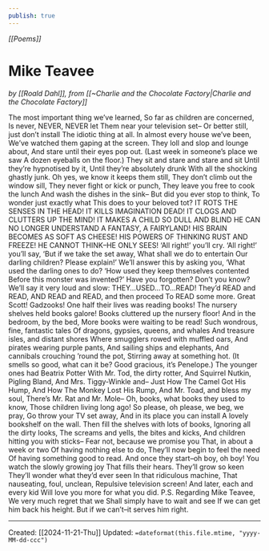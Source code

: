 ```yaml
---
publish: true
---
```


*[[Poems]]*
# Mike Teavee
*by [[Roald Dahl]], from [[~Charlie and the Chocolate Factory|Charlie and the Chocolate Factory]]*

The most important thing we’ve learned,
So far as children are concerned,
Is never, NEVER, NEVER let
Them near your television set–
Or better still, just don’t install
The idiotic thing at all.
In almost every house we’ve been,
We’ve watched them gaping at the screen.
They loll and slop and lounge about,
And stare until their eyes pop out.
(Last week in someone’s place we saw
A dozen eyeballs on the floor.)
They sit and stare and stare and sit
Until they’re hypnotised by it,
Until they’re absolutely drunk
With all the shocking ghastly junk.
Oh yes, we know it keeps them still,
They don’t climb out the window sill,
They never fight or kick or punch,
They leave you free to cook the lunch
And wash the dishes in the sink–
But did you ever stop to think,
To wonder just exactly what
This does to your beloved tot?
IT ROTS THE SENSES IN THE HEAD!
IT KILLS IMAGINATION DEAD!
IT CLOGS AND CLUTTERS UP THE MIND!
IT MAKES A CHILD SO DULL AND BLIND
HE CAN NO LONGER UNDERSTAND
A FANTASY, A FAIRYLAND!
HIS BRAIN BECOMES AS SOFT AS CHEESE!
HIS POWERS OF THINKING RUST AND FREEZE!
HE CANNOT THINK–HE ONLY SEES!
‘All right!’ you’ll cry. ‘All right!’ you’ll say,
‘But if we take the set away,
What shall we do to entertain
Our darling children? Please explain!’
We’ll answer this by asking you,
‘What used the darling ones to do?
‘How used they keep themselves contented
Before this monster was invented?’
Have you forgotten? Don’t you know?
We’ll say it very loud and slow:
THEY…USED…TO…READ! They’d READ and READ,
AND READ and READ, and then proceed
To READ some more. Great Scott! Gadzooks!
One half their lives was reading books!
The nursery shelves held books galore!
Books cluttered up the nursery floor!
And in the bedroom, by the bed,
More books were waiting to be read!
Such wondrous, fine, fantastic tales
Of dragons, gypsies, queens, and whales
And treasure isles, and distant shores
Where smugglers rowed with muffled oars,
And pirates wearing purple pants,
And sailing ships and elephants,
And cannibals crouching ’round the pot,
Stirring away at something hot.
(It smells so good, what can it be?
Good gracious, it’s Penelope.)
The younger ones had Beatrix Potter
With Mr. Tod, the dirty rotter,
And Squirrel Nutkin, Pigling Bland,
And Mrs. Tiggy-Winkle and–
Just How The Camel Got His Hump,
And How The Monkey Lost His Rump,
And Mr. Toad, and bless my soul,
There’s Mr. Rat and Mr. Mole–
Oh, books, what books they used to know,
Those children living long ago!
So please, oh please, we beg, we pray,
Go throw your TV set away,
And in its place you can install
A lovely bookshelf on the wall.
Then fill the shelves with lots of books,
Ignoring all the dirty looks,
The screams and yells, the bites and kicks,
And children hitting you with sticks–
Fear not, because we promise you
That, in about a week or two
Of having nothing else to do,
They’ll now begin to feel the need
Of having something good to read.
And once they start–oh boy, oh boy!
You watch the slowly growing joy
That fills their hears. They’ll grow so keen
They’ll wonder what they’d ever seen
In that ridiculous machine,
That nauseating, foul, unclean,
Repulsive television screen!
And later, each and every kid
Will love you more for what you did.
P.S. Regarding Mike Teavee,
We very much regret that we
Shall simply have to wait and see
If we can get him back his height.
But if we can’t–it serves him right.

---
Created: [[2024-11-21-Thu]]
Updated: `=dateformat(this.file.mtime, "yyyy-MM-dd-ccc")`
